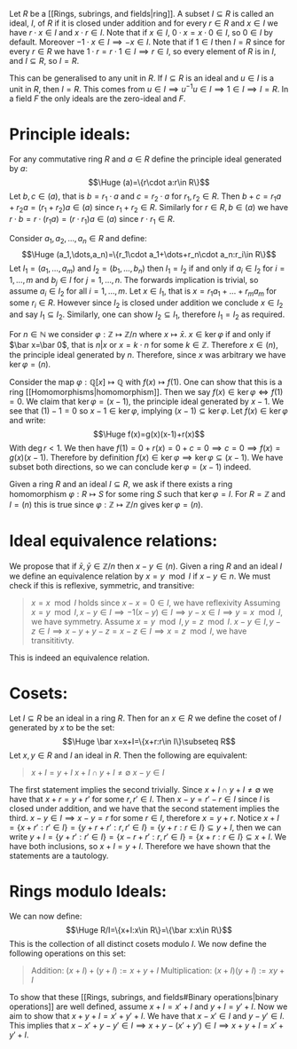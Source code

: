 Let $R$ be a [[Rings, subrings, and fields|ring]]. A subset $I\subseteq R$ is called an ideal, $I$, of $R$ if it is closed under addition and for every $r\in R$ and $x\in I$ we have $r\cdot x\in I$ and $x\cdot r\in I$. Note that if $x\in I$, $0\cdot x=x\cdot 0\in I$, so $0\in I$ by default. Moreover $-1\cdot x\in I\implies -x\in I$. Note that if $1\in I$ then $I=R$ since for every $r\in R$ we have $1\cdot r=r\cdot 1\in I\implies r\in I$, so every element of $R$ is in $I$, and $I\subseteq R$, so $I=R$. 

This can be generalised to any unit in $R$. If $I\subseteq R$ is an ideal and $u\in I$ is a unit in $R$, then $I=R$. This comes from $u\in I\implies u^{-1}u\in I\implies 1\in I\implies I=R$. In a field $F$ the only ideals are the zero-ideal and $F$.

# Principle ideals:

For any commutative ring $R$ and $a\in R$ define the principle ideal generated by $a$:$$\Huge (a)=\{r\cdot a:r\in R\}$$Let $b,c\in(a)$, that is $b=r_1\cdot a$ and $c=r_2\cdot a$ for $r_1,r_2\in R$. Then $b+c=r_1a+r_2a=(r_1+r_2)a\in (a)$ since $r_1+r_2\in R$. Similarly for $r\in R,b\in(a)$ we have $r\cdot b=r\cdot(r_1a)=(r\cdot r_1)a\in (a)$ since $r\cdot r_1\in R$. 

Consider $a_1,a_2,\dots,a_n\in R$ and define:$$\Huge (a_1,\dots,a_n)=\{r_1\cdot a_1+\dots+r_n\cdot a_n:r_i\in R\}$$
Let $I_1=(a_1,\dots,a_m)$ and $I_2=(b_1,\dots,b_n)$ then $I_1=I_2$ if and only if $a_i\in I_2$ for $i=1,\dots,m$ and $b_j\in I$ for $j=1,\dots,n$. The forwards implication is trivial, so assume $a_i\in I_2$ for all $i=1,\dots,m$. Let $x\in I_1$, that is $x=r_1a_1+\dots+r_ma_m$ for some $r_i\in R$. However since $I_2$ is closed under addition we conclude $x\in I_2$ and say $I_1\subseteq I_2$. Similarly, one can show $I_2\subseteq I_1$, therefore $I_1=I_2$ as required.

For $n\in \mathbb{N}$ we consider $\varphi:\mathbb{Z}\mapsto \mathbb{Z}/n$ where $x\mapsto\bar x$. $x\in\ker\varphi$ if and only if $\bar x=\bar 0$, that is $n|x$ or $x=k\cdot n$ for some $k\in \mathbb{Z}$. Therefore $x\in (n)$, the principle ideal generated by $n$. Therefore, since $x$ was arbitrary we have $\ker\varphi=(n)$.

Consider the map $\varphi:\mathbb{Q}[x]\mapsto \mathbb{Q}$ with $f(x)\mapsto f(1)$. One can show that this is a ring [[Homomorphisms|homomorphism]]. Then we say $f(x)\in\ker\varphi\iff f(1)=0$. We claim that $\ker\varphi=(x-1)$, the principle ideal generated by $x-1$. We see that $(1)-1=0$ so $x-1\in\ker\varphi$, implying $(x-1)\subseteq\ker\varphi$. Let $f(x)\in\ker\varphi$ and write:$$\Huge f(x)=g(x)(x-1)+r(x)$$With $\deg r<1$. We then have $f(1)=0+r(x)=0+c=0\implies c=0\implies f(x)=g(x)(x-1)$. Therefore by definition $f(x)\in\ker\varphi\implies\ker\varphi\subseteq(x-1)$. We have subset both directions, so we can conclude $\ker\varphi=(x-1)$ indeed.

Given a ring $R$ and an ideal $I\subseteq R$, we ask if there exists a ring homomorphism $\varphi:R\mapsto S$ for some ring $S$ such that $\ker\varphi=I$. For $R=\mathbb{Z}$ and $I=(n)$ this is true since $\varphi:\mathbb{Z}\mapsto \mathbb{Z}/n$ gives $\ker\varphi=(n)$.

# Ideal equivalence relations:

We propose that if $\bar x,\bar y\in \mathbb{Z}/n$ then $x-y\in(n)$. Given a ring $R$ and an ideal $I$ we define an equivalence relation by $x=y\mod I$ if $x-y\in n$. We must check if this is reflexive, symmetric, and transitive:
> $x=x\mod I$ holds since $x-x=0\in I$, we have reflexivity
> Assuming $x=y\mod I, x-y\in I\implies -1(x-y)\in I\implies y-x\in I\implies y=x\mod I$, we have symmetry.
> Assume $x=y\mod I,y=z\mod I$. $x-y\in I,y-z\in I\implies x-y+y-z=x-z\in I\implies x=z\mod I$, we have transititivty.

This is indeed an equivalence relation.

# Cosets:

Let $I\subseteq R$ be an ideal in a ring $R$. Then for an $x\in R$ we define the coset of $I$ generated by $x$ to be the set:$$\Huge \bar x=x+I=\{x+r:r\in I\}\subseteq R$$
Let $x,y\in R$ and $I$ an ideal in $R$. Then the following are equivalent:
> $x+I=y+I$
> $x+I\cap y+I\neq\emptyset$
> $x-y\in I$

The first statement implies the second trivially. Since $x+I\cap y+I\neq\emptyset$ we have that $x+r=y+r'$ for some $r,r'\in I$. Then $x-y=r'-r\in I$ since $I$ is closed under addition, and we have that the second statement implies the third. $x-y\in I\implies x-y=r$ for some $r\in I$, therefore $x=y+r$. Notice $x+I=\{x+r':r'\in I\}=\{y+r+r':r,r'\in I\}=\{y+r:r\in I\}\subseteq y+I$, then we can write $y+I=\{y+r':r'\in I\}=\{x-r+r':r,r'\in I\}=\{x+r:r\in I\}\subseteq x+I$. We have both inclusions, so $x+I=y+I$. Therefore we have shown that the statements are a tautology.

# Rings modulo Ideals:

We can now define:$$\Huge R/I=\{x+I:x\in R\}=\{\bar x:x\in R\}$$This is the collection of all distinct cosets modulo $I$. We now define the following operations on this set:
> Addition: $(x+I)+(y+I):=x+y+I$
> Multiplication: $(x+I)(y+I):=xy+I$

To show that these [[Rings, subrings, and fields#Binary operations|binary operations]] are well defined, assume $x+I=x'+I$ and $y+I=y'+I$. Now we aim to show that $x+y+I=x'+y'+I$. We have that $x-x'\in I$ and $y-y'\in I$. This implies that $x-x'+y-y'\in I\implies x+y-(x'+y')\in I\implies x+y+I=x'+y'+I$.